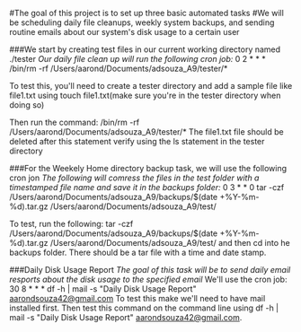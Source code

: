 #The goal of this project is to set up three basic automated tasks
#We will be scheduling daily file cleanups, weekly system backups, and sending
routine emails about our system's disk usage to a certain user

###We start by creating test files in our current working directory named ./tester
*Our daily file clean up will run the following cron job:*
0 2 * * * /bin/rm -rf /Users/aarond/Documents/adsouza_A9/tester/*

To test this, you'll need to create a tester directory and add a sample file like file1.txt
using touch file1.txt(make sure you're in the tester directory when doing so)

Then run the command: /bin/rm -rf /Users/aarond/Documents/adsouza_A9/tester/*
The file1.txt file should be deleted after this statement
verify using the ls statement in the tester directory

###For the Weekely Home directory backup task, we will use the following cron jon
*The following will comress the files in the test folder with a timestamped file name and save it in the backups folder:*
0 3 * * 0 tar -czf /Users/aarond/Documents/adsouza_A9/backups/$(date +\%Y-\%m-\%d).tar.gz /Users/aarond/Documents/adsouza_A9/test/

To test, run the following: tar -czf /Users/aarond/Documents/adsouza_A9/backups/$(date +%Y-%m-%d).tar.gz /Users/aarond/Documents/adsouza_A9/test/
and then cd into he backups folder. There should be a tar file with a time and date stamp.


###Daily Disk Usage Report
*The goal of this task will be to send daily email resports about the disk usage to the specified email*
We'll use the cron job: 30 8 * * * df -h | mail -s "Daily Disk Usage Report" aarondsouza42@gmail.com
To test this make we'll need to have mail installed first. Then test this command on the command line using df -h | mail -s "Daily Disk Usage Report" aarondsouza42@gmail.com.
